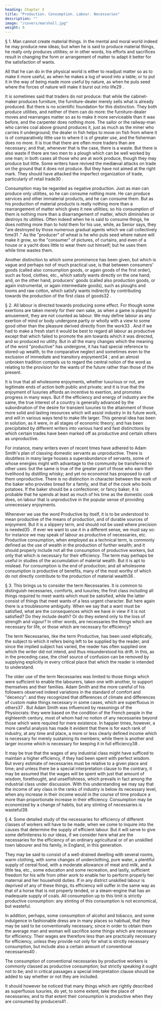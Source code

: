 ```yaml
---
heading: Chapter 3
title: "Production. Consumption. Labour. Necessaries"
description: ""
image: "/covers/marshall.jpg"
weight: 6
---
```



§ 1. Man cannot create material things. In the mental and moral world indeed he may produce new ideas; but when he is said to produce material things, he really only produces utilities; or in other words, his efforts and sacrifices result in changing the form or arrangement of matter to adapt it better for the satisfaction of wants. 

All that he can do in the physical world is either to readjust matter so as to make it more useful, as when he makes a log of wood into a table; or to put it in the way of being made more useful by nature, as when he puts seed where the forces of nature will make it burst out into life29 .

It is sometimes said that traders do not produce: that while the cabinet-maker
produces furniture, the furniture-dealer merely sells what is already produced. But
there is no scientific foundation for this distinction. They both produce utilities, and
neither of them can do more: the furniture-dealer moves and rearranges matter so as to
make it more serviceable than it was before, and the carpenter does nothing more. The
sailor or the railway-man who carries coal above ground produces it, just as much as
the miner who carries it underground; the dealer in fish helps to move on fish from
where it is of comparatively little use to where it is of greater use, and the fisherman does no more. It is true that there are often more traders than are necessary; and that, whenever that is the case, there is a waste. But there is also waste if there are two men to a plough which can be well worked by one man; in both cases all those who are at work produce, though they may produce but little. Some writers have revived the
mediæval attacks on trade on the ground that it does not produce. But they have not
aimed at the right mark. They should have attacked the imperfect organization of
trade, particularly of retail trade30 .

Consumption may be regarded as negative production. Just as man can produce only
utilities, so he can consume nothing more. He can produce services and other
immaterial products, and he can consume them. But as his production of material
products is really nothing more than a rearrangement of matter which gives it new
utilities; so his consumption of them is nothing more than a disarrangement of matter,
which diminishes or destroys its utilities. Often indeed when he is said to consume
things, he does nothing more than to hold them for his use, while, as Senior says, they
"are destroyed by those numerous gradual agents which we call collectively time31 ."
As the "producer" of wheat is he who puts seed where nature will make it grow, so the
"consumer" of pictures, of curtains, and even of a house or a yacht does little to wear
them out himself; but he uses them while time wastes them.

Another distinction to which some prominence has been given, but which is vague
and perhaps not of much practical use, is that between consumers' goods (called also
consumption goods, or again goods of the first order), such as food, clothes, etc., which satisfy wants directly on the one hand; and, on the other hand, producers' 
goods (called also production goods, or again instrumental, or again intermediate
goods), such as ploughs and looms and raw cotton, which satisfy wants indirectly by
contributing towards the production of the first class of goods32 .

§ 2. All labour is directed towards producing some effect. For though some exertions
are taken merely for their own sake, as when a game is played for amusement, they
are not counted as labour. We may define labour as any exertion of mind or body
undergone partly or wholly with a view to some good other than the pleasure derived
directly from the work33 . And if we had to make a fresh start it would be best to
regard all labour as productive except that which failed to promote the aim towards
which it was directed, and so produced no utility. But in all the many changes which
the meaning of the word "productive" has undergone, it has had special reference to
stored-up wealth, to the comparative neglect and sometimes even to the exclusion of
immediate and transitory enjoyment34 ; and an almost unbroken tradition compels us
to regard the central notion of the word as relating to the provision for the wants of
the future rather than those of the present. 

It is true that all wholesome enjoyments,
whether luxurious or not, are legitimate ends of action both public and private; and it
is true that the enjoyment of luxuries affords an incentive to exertion, and promotes
progress in many ways. But if the efficiency and energy of industry are the same, the
true interest of a country is generally advanced by the subordination of the desire for
transient luxuries to the attainment of those more solid and lasting resources which
will assist industry in its future work, and will in various ways tend to make life
larger. This general idea has been in solution, as it were, in all stages of economic
theory; and has been precipitated by different writers into various hard and fast
distinctions by which certain trades have been marked off as productive and certain
others as unproductive.

For instance, many writers even of recent times have adhered to Adam Smith's plan of
classing domestic servants as unproductive. There is doubtless in many large houses a
superabundance of servants, some of whose energies might with advantage to the
community be transferred to other uses: but the same is true of the greater part of
those who earn their livelihood by distilling whisky; and yet no economist has
proposed to call them unproductive. There is no distinction in character between the
work of the baker who provides bread for a family, and that of the cook who boils
potatoes. If the baker should be a confectioner, or fancy baker, it is probable that he
spends at least as much of his time as the domestic cook does, on labour that is
unproductive in the popular sense of providing unnecessary enjoyments.

Whenever we use the word Productive by itself, it is to be understood to mean
productive of the means of production, and of durable sources of enjoyment. But it is
a slippery term, and should not be used where precision is needed35 .
If ever we want to use it in a different sense, we must say so: for instance we may
speak of labour as productive of necessaries, etc.
Productive consumption, when employed as a technical term, is commonly defined as
the use of wealth in the production of further wealth; and it should properly include not all the consumption of productive workers, but only that which is necessary for
their efficiency. The term may perhaps be useful in studies of the accumulation of
material wealth. But it is apt to mislead. For consumption is the end of production;
and all wholesome consumption is productive of benefits, many of the most worthy of
which do not directly contribute to the production of material wealth36 .

§ 3. This brings us to consider the term Necessaries. It is common to distinguish
necessaries, comforts, and luxuries; the first class including all things required to meet
wants which must be satisfied, while the latter consist of things that meet wants of a
less urgent character. But here again there is a troublesome ambiguity. When we say
that a want must be satisfied, what are the consequences which we have in view if it is
not satisfied? Do they include death? Or do they extend only to the loss of strength
and vigour? In other words, are necessaries the things which are necessary for life, or
those which are necessary for efficiency?

The term Necessaries, like the term Productive, has been used elliptically, the subject
to which it refers being left to be supplied by the reader; and since the implied subject
has varied, the reader has often supplied one which the writer did not intend, and thus
misunderstood his drift. In this, as in the preceding case, the chief source of confusion
can be removed by supplying explicitly in every critical place that which the reader is
intended to understand.

The older use of the term Necessaries was limited to those things which were
sufficient to enable the labourers, taken one with another, to support themselves and
their families. Adam Smith and the more careful of his followers observed indeed
variations in the standard of comfort and "decency": and they recognized that
differences of climate and differences of custom make things necessary in some cases,
which are superfluous in others37 . But Adam Smith was influenced by reasonings of
the Physiocrats: they were based on the condition of the French people in the
eighteenth century, most of whom had no notion of any necessaries beyond those
which were required for mere existence. In happier times, however, a more careful
analysis has made it evident that there is for each rank of industry, at any time and
place, a more or less clearly defined income which is necessary for merely sustaining
its members; while there is another and larger income which is necessary for keeping
it in full efficiency38 .

It may be true that the wages of any industrial class might have sufficed to maintain a
higher efficiency, if they had been spent with perfect wisdom. But every estimate of
necessaries must be relative to a given place and time; and unless there be a special
interpretation clause to the contrary, it may be assumed that the wages will be spent
with just that amount of wisdom, forethought, and unselfishness, which prevails in
fact among the industrial class under discussion. With this understanding we may say
that the income of any class in the ranks of industry is below its necessary level, when
any increase in their income would in the course of time produce a more than
proportionate increase in their efficiency. Consumption may be economized by a
change of habits, but any stinting of necessaries is wasteful39.

§ 4. Some detailed study of the necessaries for efficiency of different classes of
workers will have to be made, when we come to inquire into the causes that determine
the supply of efficient labour. But it will serve to give some definiteness to our ideas,
if we consider here what are the necessaries for the efficiency of an ordinary
agricultural or of an unskilled town labourer and his family, in England, in this
generation.

They may be said to consist of a well-drained dwelling with several
rooms, warm clothing, with some changes of underclothing, pure water, a plentiful
supply of cereal food, with a moderate allowance of meat and milk, and a little tea,
etc., some education and some recreation, and lastly, sufficient freedom for his wife
from other work to enable her to perform properly her maternal and her household
duties. If in any district unskilled labour is deprived of any of these things, its
efficiency will suffer in the same way as that of a horse that is not properly tended, or
a steam-engine that has an inadequate supply of coals. All consumption up to this
limit is strictly productive consumption: any stinting of this consumption is not
economical, but wasteful.

In addition, perhaps, some consumption of alcohol and tobacco, and some indulgence
in fashionable dress are in many places so habitual, that they may be said to be
conventionally necessary, since in order to obtain them the average man and woman
will sacrifice some things which are necessary for efficiency. Their wages are
therefore less than are practically necessary for efficiency, unless they provide not
only for what is strictly necessary consumption, but include also a certain amount of
conventional necessaries40 .

The consumption of conventional necessaries by productive workers is commonly
classed as productive consumption; but strictly speaking it ought not to be; and in
critical passages a special interpretation clause should be added to say whether or not
they are included.

It should however be noticed that many things which are rightly described as
superfluous luxuries, do yet, to some extent, take the place of necessaries; and to that
extent their consumption is productive when they are consumed by producers41 .